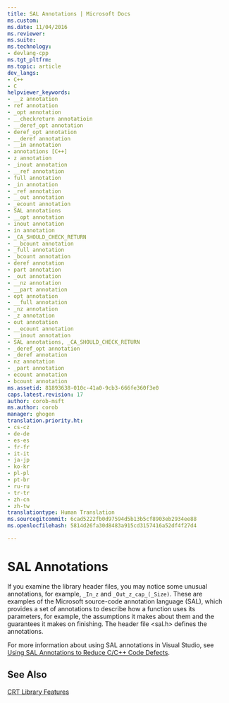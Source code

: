 ```yaml
---
title: SAL Annotations | Microsoft Docs
ms.custom: 
ms.date: 11/04/2016
ms.reviewer: 
ms.suite: 
ms.technology:
- devlang-cpp
ms.tgt_pltfrm: 
ms.topic: article
dev_langs:
- C++
- C
helpviewer_keywords:
- __z annotation
- ref annotation
- _opt annotation
- __checkreturn annotatioin
- __deref_opt annotation
- deref_opt annotation
- __deref annotation
- __in annotation
- annotations [C++]
- z annotation
- _inout annotation
- __ref annotation
- full annotation
- _in annotation
- _ref annotation
- __out annotation
- _ecount annotation
- SAL annotations
- __opt annotation
- inout annotation
- in annotation
- _CA_SHOULD_CHECK_RETURN
- __bcount annotation
- _full annotation
- _bcount annotation
- deref annotation
- part annotation
- _out annotation
- __nz annotation
- __part annotation
- opt annotation
- __full annotation
- _nz annotation
- _z annotation
- out annotation
- __ecount annotation
- __inout annotation
- SAL annotations, _CA_SHOULD_CHECK_RETURN
- _deref_opt annotation
- _deref annotation
- nz annotation
- _part annotation
- ecount annotation
- bcount annotation
ms.assetid: 81893638-010c-41a0-9cb3-666fe360f3e0
caps.latest.revision: 17
author: corob-msft
ms.author: corob
manager: ghogen
translation.priority.ht:
- cs-cz
- de-de
- es-es
- fr-fr
- it-it
- ja-jp
- ko-kr
- pl-pl
- pt-br
- ru-ru
- tr-tr
- zh-cn
- zh-tw
translationtype: Human Translation
ms.sourcegitcommit: 6cad5222fb0d97594d5b13b5cf8903eb2934ee88
ms.openlocfilehash: 5814d26fa30d8483a915cd3157416a52df4f27d4

---
```

# SAL Annotations
If you examine the library header files, you may notice some unusual annotations, for example, `_In_z` and `_Out_z_cap_(_Size)`. These are examples of the Microsoft source-code annotation language (SAL), which provides a set of annotations to describe how a function uses its parameters, for example, the assumptions it makes about them and the guarantees it makes on finishing. The header file \<sal.h> defines the annotations.  
  
 For more information about using SAL annotations in Visual Studio, see [Using SAL Annotations to Reduce C/C++ Code Defects](/visualstudio/code-quality/using-sal-annotations-to-reduce-c-cpp-code-defects).  
  
## See Also  
 [CRT Library Features](../c-runtime-library/crt-library-features.md)


<!--HONumber=Jan17_HO1-->


